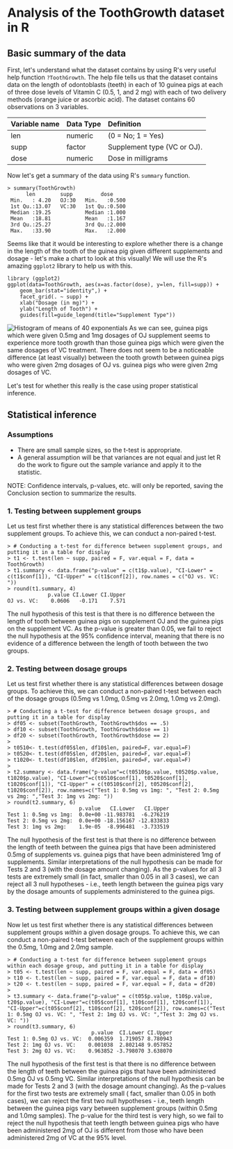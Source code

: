 # Analysis of the ToothGrowth dataset in R

## Basic summary of the data
First, let's understand what the dataset contains by using R's very useful help function `?ToothGrowth`. The help file tells us that the dataset contains data on the length of odontoblasts (teeth) in each of 10 guinea pigs at each of three dose levels of Vitamin C (0.5, 1, and 2 mg) with each of two delivery methods (orange juice or ascorbic acid). The dataset contains 60 observations on 3 variables.

Variable name   | Data Type     | Definition
:-------------- | :-------------| :-------------
len             | numeric       | (0 = No; 1 = Yes)  
supp            | factor        | Supplement type (VC or OJ).
dose            | numeric       | Dose in milligrams

Now let's get a summary of the data using R's `summary` function.
```
> summary(ToothGrowth)
      len        supp         dose      
 Min.   : 4.20   OJ:30   Min.   :0.500  
 1st Qu.:13.07   VC:30   1st Qu.:0.500  
 Median :19.25           Median :1.000  
 Mean   :18.81           Mean   :1.167  
 3rd Qu.:25.27           3rd Qu.:2.000  
 Max.   :33.90           Max.   :2.000  
 ```
Seems like that it would be interesting to explore whether there is a change in the length of the tooth of the guinea pig given different supplements and dosage - let's make a chart to look at this visually! We will use the R's amazing `ggplot2` library to help us with this.
```
library (ggplot2)
ggplot(data=ToothGrowth, aes(x=as.factor(dose), y=len, fill=supp)) +
    geom_bar(stat="identity",) +
    facet_grid(. ~ supp) +
    xlab("Dosage (in mg)") +
    ylab("Length of Tooth") +
    guides(fill=guide_legend(title="Supplement Type"))
```
![Histogram of means of 40 exponentials](https://github.com/dannychan0510/coursera-datascience-statistical-inference-project/blob/master/toothgrowthplot.png?raw=true)
As we can see, guinea pigs which were given 0.5mg and 1mg dosages of OJ supplement seems to experience more tooth growth than those guinea pigs which were given the same dosages of VC treatment. There does not seem to be a noticeable difference (at least visually) between the tooth growth between guinea pigs who were given 2mg dosages of OJ vs. guinea pigs who were given 2mg dosages of VC. 

Let's test for whether this really is the case using proper statistical inference.

## Statistical inference
### Assumptions
- There are small sample sizes, so the t-test is appropriate. 
- A general assumption will be that variances are not equal and just let R do the work to figure out the sample variance and apply it to the statistic. 

NOTE: Confidence intervals, p-values, etc. will only be reported, saving the Conclusion section to summarize the results.

### 1. Testing between supplement groups
Let us test first whether there is any statistical differences between the two supplement groups. To achieve this, we can conduct a non-paired t-test.
```
> # Conducting a t-test for difference between supplement groups, and putting it in a table for display
> t1 <- t.test(len ~ supp, paired = F, var.equal = F, data = ToothGrowth)
> t1.summary <- data.frame("p-value" = c(t1$p.value), "CI-Lower" = c(t1$conf[1]), "CI-Upper" = c(t1$conf[2]), row.names = c("OJ vs. VC:  "))
> round(t1.summary, 4)
             p.value CI.Lower CI.Upper
OJ vs. VC:    0.0606   -0.171    7.571
```
The null hypothesis of this test is that there is no difference between the length of tooth between guinea pigs on supplement OJ and the guinea pigs on the supplement VC. As the p-value is greater than 0.05, we fail to reject the null hypothesis at the 95% confidence interval, meaning that there is no evidence of a difference between the length of tooth between the two groups.

### 2. Testing between dosage groups
Let us test first whether there is any statistical differences between dosage groups. To achieve this, we can conduct a non-paired t-test between each of the dosage groups (0.5mg vs 1.0mg, 0.5mg vs 2.0mg, 1.0mg vs 2.0mg).
```
> # Conducting a t-test for difference between dosage groups, and putting it in a table for display
> df05 <- subset(ToothGrowth, ToothGrowth$dos == .5)
> df10 <- subset(ToothGrowth, ToothGrowth$dose == 1)
> df20 <- subset(ToothGrowth, ToothGrowth$dose == 2)
> 
> t0510<- t.test(df05$len, df10$len, paired=F, var.equal=F)
> t0520<- t.test(df05$len, df20$len, paired=F, var.equal=F)
> t1020<- t.test(df10$len, df20$len, paired=F, var.equal=F)
> 
> t2.summary <- data.frame("p-value"=c(t0510$p.value, t0520$p.value, t1020$p.value), "CI-Lower"=c(t0510$conf[1], t0520$conf[1], t1020$conf[1]), "CI-Upper" = c(t0510$conf[2], t0520$conf[2], t1020$conf[2]), row.names=c("Test 1: 0.5mg vs 1mg: ", "Test 2: 0.5mg vs 2mg: ","Test 3: 1mg vs 2mg: "))
> round(t2.summary, 6)
                       p.value   CI.Lower   CI.Upper
Test 1: 0.5mg vs 1mg:  0.0e+00 -11.983781  -6.276219
Test 2: 0.5mg vs 2mg:  0.0e+00 -18.156167 -12.833833
Test 3: 1mg vs 2mg:    1.9e-05  -8.996481  -3.733519
```
The null hypothesis of the first test is that there is no difference between the length of teeth between the guinea pigs that have been administered 0.5mg of supplements vs. guinea pigs that have been administered 1mg of supplements. Similar interpretations of the null hypothesis can be made for Tests 2 and 3 (with the dosage amount changing). As the p-values for all 3 tests are extremely small (in fact, smaller than 0.05 in all 3 cases), we can reject all 3 null hypotheses - i.e., teeth length between the guinea pigs vary by the dosage amounts of supplements administered to the guinea pigs.

### 3. Testing between supplement groups within a given dosage
Now let us test first whether there is any statistical differences between supplement groups *within* a given dosage groups. To achieve this, we can conduct a non-paired t-test between each of the supplement groups within the 0.5mg, 1.0mg and 2.0mg sample.
```
> # Conducting a t-test for difference between supplement groups within each dosage group, and putting it in a table for display
> t05 <- t.test(len ~ supp, paired = F, var.equal = F, data = df05)
> t10 <- t.test(len ~ supp, paired = F, var.equal = F, data = df10)
> t20 <- t.test(len ~ supp, paired = F, var.equal = F, data = df20)
> 
> t3.summary <- data.frame("p-value" = c(t05$p.value, t10$p.value, t20$p.value), "CI-Lower"=c(t05$conf[1], t10$conf[1], t20$conf[1]), "CI-Upper"=c(t05$conf[2], t10$conf[2], t20$conf[2]), row.names=c("Test 1: 0.5mg OJ vs. VC: ", "Test 2: 1mg OJ vs. VC: ","Test 3: 2mg OJ vs. VC: "))
> round(t3.summary, 6)
                           p.value  CI.Lower CI.Upper
Test 1: 0.5mg OJ vs. VC:  0.006359  1.719057 8.780943
Test 2: 1mg OJ vs. VC:    0.001038  2.802148 9.057852
Test 3: 2mg OJ vs. VC:    0.963852 -3.798070 3.638070
```
The null hypothesis of the first test is that there is no difference between the length of teeth between the guinea pigs that have been administered 0.5mg OJ vs 0.5mg VC.  Similar interpretations of the null hypothesis can be made for Tests 2 and 3 (with the dosage amount changing). As the p-values for the first two tests are extremely small ( fact, smaller than 0.05 in both cases), we can reject the first two null hypotheses - i.e., teeth length between the guinea pigs vary between supplement groups (within 0.5mg and 1.0mg samples). The p-value for the third test is very high, so we fail to reject the null hypothesis that teeth length between guinea pigs who have been administered 2mg of OJ is different from those who have been administered 2mg of VC at the 95% level.
